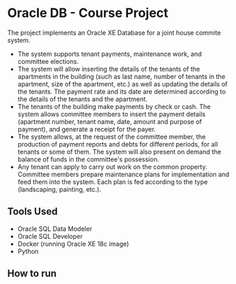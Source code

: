 # Oracle DB - Course Project
The project implements an Oracle XE Database for a joint house commite system.

- The system supports tenant payments, maintenance work, and committee elections.
- The system will allow inserting the details of the tenants of the apartments in the building (such as last name, number of tenants in the apartment, size of the apartment, etc.) as well as updating the details of the tenants. The payment rate and its date are determined according to the details of the tenants and the apartment.
- The tenants of the building make payments by check or cash. The system allows committee members to insert the payment details (apartment number, tenant name, date, amount and purpose of payment), and generate a receipt for the payer.
- The system allows, at the request of the committee member, the production of payment reports and debts for different periods, for all tenants or some of them. The system will also present on demand the balance of funds in the committee's possession.
- Any tenant can apply to carry out work on the common property. Committee members prepare maintenance plans for implementation and feed them into the system. Each plan is fed according to the type (landscaping, painting, etc.).

## Tools Used
- Oracle SQL Data Modeler
- Oracle SQL Developer
- Docker (running Oracle XE 18c image)
- Python


## How to run
